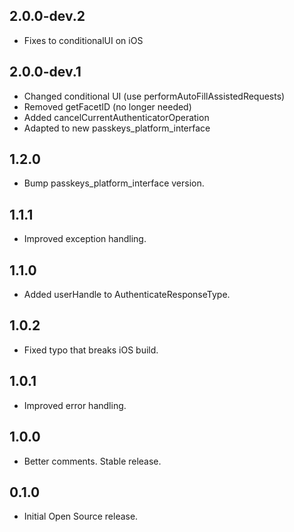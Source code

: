 ## 2.0.0-dev.2
* Fixes to conditionalUI on iOS

## 2.0.0-dev.1

* Changed conditional UI (use performAutoFillAssistedRequests)
* Removed getFacetID (no longer needed)
* Added cancelCurrentAuthenticatorOperation
* Adapted to new passkeys_platform_interface

## 1.2.0

* Bump passkeys_platform_interface version.

## 1.1.1

* Improved exception handling. 

## 1.1.0

* Added userHandle to AuthenticateResponseType.

## 1.0.2

* Fixed typo that breaks iOS build.

## 1.0.1

* Improved error handling.

## 1.0.0

* Better comments. Stable release.

## 0.1.0

* Initial Open Source release.
